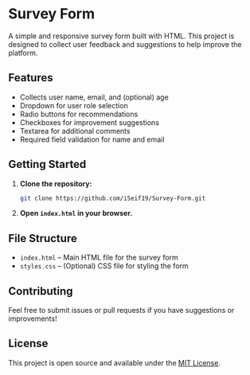 # Survey Form

A simple and responsive survey form built with HTML. This project is designed to collect user feedback and suggestions to help improve the platform.

## Features

- Collects user name, email, and (optional) age
- Dropdown for user role selection
- Radio buttons for recommendations
- Checkboxes for improvement suggestions
- Textarea for additional comments
- Required field validation for name and email

## Getting Started

1. **Clone the repository:**
   ```sh
   git clone https://github.com/iSeif19/Survey-Form.git
   ```
2. **Open `index.html` in your browser.**

## File Structure

- `index.html` – Main HTML file for the survey form
- `styles.css` – (Optional) CSS file for styling the form

## Contributing

Feel free to submit issues or pull requests if you have suggestions or improvements!

## License


This project is open source and available under the [MIT License](LICENSE).
